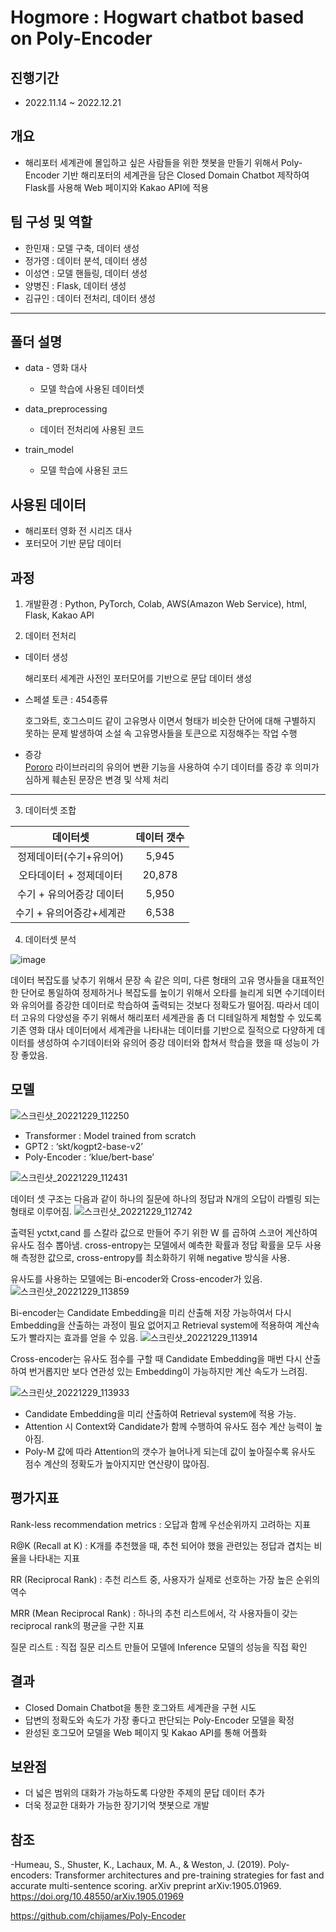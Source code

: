 # Hogmore : Hogwart chatbot based on Poly-Encoder
 
## 진행기간 
- 2022.11.14 ~ 2022.12.21

## 개요

- 해리포터 세계관에 몰입하고 싶은 사람들을 위한 챗봇을 만들기 위해서 Poly-Encoder 기반 해리포터의 세계관을 담은 Closed Domain Chatbot 제작하여 Flask를 사용해 Web 페이지와 Kakao API에 적용
       
  
## 팀 구성 및 역할   

- 한민재 : 모델 구축, 데이터 생성
- 정가영 : 데이터 분석, 데이터 생성
- 이성연 : 모델 핸들링, 데이터 생성
- 양병진 : Flask, 데이터 생성
- 김규인 : 데이터 전처리, 데이터 생성
___
## 폴더 설명

- data - 영화 대사
  - 모델 학습에 사용된 데이터셋
  
- data_preprocessing
  - 데이터 전처리에 사용된 코드
  
- train_model
  - 모델 학습에 사용된 코드    



## 사용된 데이터 

- 해리포터 영화 전 시리즈 대사
- 포터모어 기반 문답 데이터

## 과정  

 1. 개발환경 : Python, PyTorch, Colab, AWS(Amazon Web Service), html, Flask, Kakao API
 
 2. 데이터 전처리
   - 데이터 생성
      
      해리포터 세계관 사전인 포터모어를 기반으로 문답 데이터 생성
         
   - 스페셜 토큰 : 454종류
   
       호그와트, 호그스미드 같이 고유명사 이면서 형태가 비슷한 단어에 대해 구별하지 못하는 문제 발생하여  소설 속 고유명사들을  토큰으로 지정해주는 작업 수행 
          
   - 증강  
     [Pororo](https://github.com/kakaobrain/pororo) 라이브러리의 유의어 변환 기능을 사용하여 수기 데이터를 증강 후 의미가 심하게 훼손된 문장은 변경 및 삭제 처리
           
___

   3. 데이터셋 조합
   
 데이터셋 | 데이터 갯수 | 
 :-------:|:-----------:|
 정제데이터(수기+유의어) | 5,945 |         
 오타데이터 + 정제데이터 | 20,878 |       
 수기 + 유의어증강 데이터 | 5,950 |         
 수기 + 유의어증강+세계관 | 6,538 |        
 
 4. 데이터셋 분석
  


 ![image](https://user-images.githubusercontent.com/112064534/209896472-33cbc59c-2baa-497a-ac07-c7bcea0aecbc.png)

데이터 복잡도를 낮추기 위해서 문장 속 같은 의미, 다른 형태의 고유 명사들을 대표적인 한 단어로 통일하여 정제하거나 복잡도를 높이기 위해서 오타를 늘리게 되면 수기데이터와 유의어를 증강한 데이터로 학습하여 출력되는 것보다 정확도가 떨어짐. 
따라서 데이터 고유의 다양성을 주기 위해서 해리포터 세계관을 좀 더 디테일하게 체험할 수 있도록 기존 영화 대사 데이터에서 세계관을 나타내는 데이터를 기반으로 질적으로 다양하게 데이터를 생성하여 수기데이터와 유의어 증강 데이터와 합쳐서 학습을 했을 때 성능이 가장 좋았음. 




 ## 모델

![스크린샷_20221229_112250](https://user-images.githubusercontent.com/113493695/209895755-b6d692a7-170d-4bd7-9b4f-81d6ffcf5e97.png)

 - Transformer : Model trained from scratch
 - GPT2 : ‘skt/kogpt2-base-v2’
 - Poly-Encoder : ‘klue/bert-base’
 
![스크린샷_20221229_112431](https://user-images.githubusercontent.com/113493695/209895780-d7e4ea60-abd7-42b9-931a-77bd09fd582c.png)

 
 데이터 셋 구조는 다음과 같이 하나의 질문에 하나의 정답과 N개의 오답이 라벨링 되는 형태로 이루어짐.
![스크린샷_20221229_112742](https://user-images.githubusercontent.com/113493695/209895818-16cd0ce0-e414-4952-bb3f-442eb9d39185.png)

 출력된 yctxt,cand 를 스칼라 값으로 만들어 주기 위한 W 를 곱하여 스코어 계산하여 유사도 점수 뽑아냄.
 cross-entropy는 모델에서 예측한 확률과 정답 확률을 모두 사용해 측정한 값으로, cross-entropy를 최소화하기 위해 negative 방식을 사용.

 유사도를 사용하는 모델에는 Bi-encoder와 Cross-encoder가 있음.
![스크린샷_20221229_113859](https://user-images.githubusercontent.com/113493695/209896367-eb94cd04-f3a5-4cd3-98b2-9e45f4317fe2.png)

 Bi-encoder는 Candidate Embedding을 미리 산출해 저장 가능하여서 다시 Embedding을 산출하는 과정이 필요 없어지고 Retrieval system에 적용하여 계산속도가 빨라지는 효과를 얻을 수 있음.
![스크린샷_20221229_113914](https://user-images.githubusercontent.com/113493695/209896555-f267ed31-6fa3-400e-998a-0431beb40e6f.png)

Cross-encoder는 유사도 점수를 구할 때 Candidate Embedding을 매번 다시 산출하여 번거롭지만 보다 연관성 있는 Embedding이 가능하지만 계산 속도가 느려짐.

![스크린샷_20221229_113933](https://user-images.githubusercontent.com/113493695/209896687-8b31e7e7-ceeb-42be-82cb-8cd3f3d3c7ae.png)

 - Candidate Embedding을 미리 산출하여 Retrieval system에 적용 가능.
 - Attention 시 Context와 Candidate가 함께 수행하여 유사도 점수 계산 능력이 높아짐.
 - Poly-M 값에 따라 Attention의 갯수가 늘어나게 되는데 값이 높아질수록 유사도 점수 계산의 정확도가 높아지지만 연산량이 많아짐.

## 평가지표

Rank-less recommendation metrics : 오답과 함께 우선순위까지 고려하는 지표

R@K (Recall at K) : K개를 추천했을 때, 추천 되어야 했을 관련있는 정답과 겹치는 비율을 나타내는 지표

RR (Reciprocal Rank) : 추천 리스트 중, 사용자가 실제로 선호하는 가장 높은 순위의 역수

MRR (Mean Reciprocal Rank) : 하나의 추천 리스트에서, 각 사용자들이 갖는 reciprocal rank의 평균을 구한 지표

질문 리스트 : 직접 질문 리스트 만들어 모델에 Inference 모델의 성능을 직접 확인

## 결과
- Closed Domain Chatbot을 통한 호그와트 세계관을 구현 시도
- 답변의 정확도와 속도가 가장 좋다고 판단되는 Poly-Encoder 모델을 확정
- 완성된 호그모어 모델을 Web 페이지 및 Kakao API를 통해 어플화
  

## 보완점
- 더 넓은 범위의 대화가 가능하도록 다양한 주제의 문답 데이터 추가
- 더욱 정교한 대화가 가능한 장기기억 챗봇으로 개발  

## 참조
-Humeau, S., Shuster, K., Lachaux, M. A., & Weston, J. (2019). Poly-encoders: Transformer architectures and pre-training strategies for fast and accurate multi-sentence scoring. arXiv preprint arXiv:1905.01969.
https://doi.org/10.48550/arXiv.1905.01969

https://github.com/chijames/Poly-Encoder





